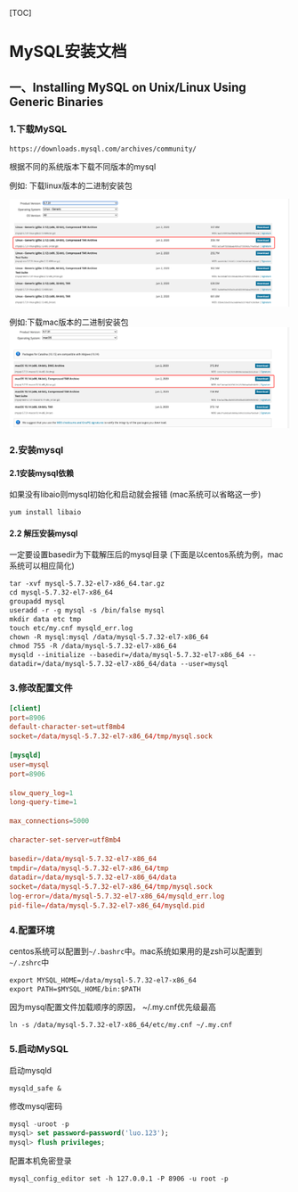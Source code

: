 [TOC]



# MySQL安装文档



## 一、Installing MySQL on Unix/Linux Using Generic Binaries



###  1.下载MySQL

```http
https://downloads.mysql.com/archives/community/
```

根据不同的系统版本下载不同版本的mysql

例如: 下载linux版本的二进制安装包

!["下载linux版本的二进制安装包"](../../../Images/operations_database_mysql_1.png "下载linux版本的二进制安装包")



例如:下载mac版本的二进制安装包
!["下载mac版本的二进制安装包"](../../../Images/operations_database_mysql_2.png "下载mac版本的二进制安装包")





### 2.安装mysql

#### 2.1安装mysql依赖

如果没有libaio则mysql初始化和启动就会报错 (mac系统可以省略这一步)

```shell
yum install libaio
```



#### 2.2 解压安装mysql

一定要设置basedir为下载解压后的mysql目录 (下面是以centos系统为例，mac系统可以相应简化)

```shll
tar -xvf mysql-5.7.32-el7-x86_64.tar.gz
cd mysql-5.7.32-el7-x86_64
groupadd mysql
useradd -r -g mysql -s /bin/false mysql
mkdir data etc tmp
touch etc/my.cnf mysqld_err.log
chown -R mysql:mysql /data/mysql-5.7.32-el7-x86_64
chmod 755 -R /data/mysql-5.7.32-el7-x86_64
mysqld --initialize --basedir=/data/mysql-5.7.32-el7-x86_64 --datadir=/data/mysql-5.7.32-el7-x86_64/data --user=mysql
```



### 3.修改配置文件

```conf
[client]
port=8906
default-character-set=utf8mb4
socket=/data/mysql-5.7.32-el7-x86_64/tmp/mysql.sock

[mysqld]
user=mysql
port=8906

slow_query_log=1
long-query-time=1

max_connections=5000

character-set-server=utf8mb4

basedir=/data/mysql-5.7.32-el7-x86_64
tmpdir=/data/mysql-5.7.32-el7-x86_64/tmp
datadir=/data/mysql-5.7.32-el7-x86_64/data
socket=/data/mysql-5.7.32-el7-x86_64/tmp/mysql.sock
log-error=/data/mysql-5.7.32-el7-x86_64/mysqld_err.log
pid-file=/data/mysql-5.7.32-el7-x86_64/mysqld.pid
```





### 4.配置环境

centos系统可以配置到`~/.bashrc`中。mac系统如果用的是zsh可以配置到`~/.zshrc`中

```shll
export MYSQL_HOME=/data/mysql-5.7.32-el7-x86_64
export PATH=$MYSQL_HOME/bin:$PATH
```



因为mysql配置文件加载顺序的原因， ~/.my.cnf优先级最高

```shell
ln -s /data/mysql-5.7.32-el7-x86_64/etc/my.cnf ~/.my.cnf
```



### 5.启动MySQL

启动mysqld

```shell
mysqld_safe &
```



修改mysql密码

```sql
mysql -uroot -p
mysql> set password=password('luo.123');
mysql> flush privileges;
```



配置本机免密登录

```shell
mysql_config_editor set -h 127.0.0.1 -P 8906 -u root -p
```




